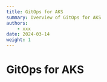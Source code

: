 ```yaml
---
title: GitOps for AKS
summary: Overview of GitOps for AKS
authors:
    - xxx
date: 2024-03-14
weight: 1
---
```


# GitOps for AKS

